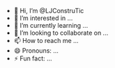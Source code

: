 - 👋 Hi, I’m @LJConstruTic
- 👀 I’m interested in ...
- 🌱 I’m currently learning ...
- 💞️ I’m looking to collaborate on ...
- 📫 How to reach me ...
- 😄 Pronouns: ...
- ⚡ Fun fact: ...

<!---
LJConstruTic/LJConstruTic is a ✨ special ✨ repository because its `README.md` (this file) appears on your GitHub profile.
You can click the Preview link to take a look at your changes.
--->
